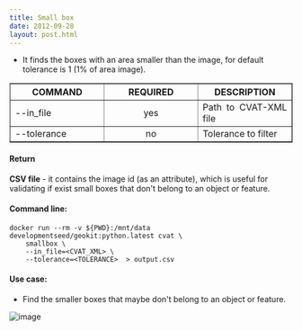 ```yaml
---
title: Small box
date: 2012-09-28
layout: post.html
---
```


- It finds the boxes with an area smaller than the image, for default tolerance is 1 (1% of area image).

<table border cellpadding="5">
	<tr>
		<th style="width: 30%;">COMMAND</th> 
        <th style="width: 30%;">REQUIRED</th> 
        <th style="width: 30%;">DESCRIPTION</th>
	</tr>
	<tr>
		<td style="text-align: justify; vertical-align: middle;">--in_file</td> 
        <td style="text-align: center; vertical-align: middle;">yes</td>
        <td style="text-align: justify; vertical-align: middle;">Path to CVAT-XML file</td>
	</tr>
	<tr>
		<td style="text-align: justify; vertical-align: middle;">--tolerance</td> 
        <td style="text-align: center; vertical-align: middle;">no</td>
        <td style="text-align: justify; vertical-align: middle;">Tolerance to filter</td>
	</tr>       
</table>

#### Return

**CSV file** - it contains the image id (as an attribute), which is useful for validating if exist small boxes that don't belong to an object or feature.

#### Command line:

```
docker run --rm -v ${PWD}:/mnt/data developmentseed/geokit:python.latest cvat \
    smallbox \
    --in_file=<CVAT_XML> \
    --tolerance=<TOLERANCE>  > output.csv
```

#### Use case:
- Find the smaller boxes that maybe don't belong to an object or feature.

![image](https://user-images.githubusercontent.com/19536044/129048747-8323de5b-e210-4cc6-aba3-9c0269b2e8d2.png)
